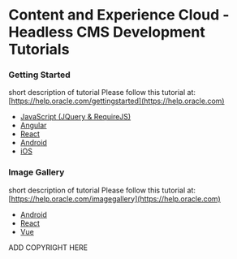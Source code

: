 # Content and Experience Cloud - Headless CMS Development Tutorials

### Getting Started
short description of tutorial
Please follow this tutorial at: [https://help.oracle.com/gettingstarted](https://help.oracle.com)

- [JavaScript (JQuery & RequireJS)](https://github.com/oracle)
- [Angular](https://github.com/oracle)
- [React](https://github.com/oracle)
- [Android](https://github.com/oracle)
- [iOS](https://github.com/oracle)

### Image Gallery
short description of tutorial
Please follow this tutorial at: [https://help.oracle.com/imagegallery](https://help.oracle.com)

- [Android](https://github.com/oracle)
- [React](https://github.com/oracle)
- [Vue](https://github.com/oracle)

ADD COPYRIGHT HERE
